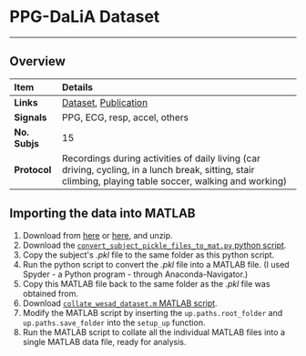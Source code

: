# PPG-DaLiA Dataset

---

## Overview

 Item | Details 
 :--- | :--- 
 **Links** | [Dataset](https://archive.ics.uci.edu/ml/datasets/PPG-DaLiA), [Publication](https://doi.org/10.3390/s19143079) 
 **Signals** | PPG, ECG, resp, accel, others 
 **No. Subjs** | 15 
 **Protocol** | Recordings during activities of daily living (car driving, cycling, in a lunch break, sitting, stair climbing, playing table soccer, walking and working)

## Importing the data into MATLAB

1. Download from [here](https://ubicomp.eti.uni-siegen.de/home/datasets/sensors19/) or [here](https://archive.ics.uci.edu/ml/datasets/PPG-DaLiA), and unzip.
2. Download the [`convert_subject_pickle_files_to_mat.py` python script](https://raw.githubusercontent.com/peterhcharlton/resources/master/collating_datasets/convert_subject_pickle_files_to_mat.py).
3. Copy the subject's _.pkl_ file to the same folder as this python script.
4. Run the python script to convert the _.pkl_ file into a MATLAB file. (I used Spyder - a Python program - through Anaconda-Navigator.)
5. Copy this MATLAB file back to the same folder as the _.pkl_ file was obtained from.
6. Download [`collate_wesad_dataset.m` MATLAB script](https://raw.githubusercontent.com/peterhcharlton/resources/master/collating_datasets/collate_wesad_dataset.m).
7. Modify the MATLAB script by inserting the `up.paths.root_folder` and `up.paths.save_folder` into the `setup_up` function.
8. Run the MATLAB script to collate all the individual MATLAB files into a single MATLAB data file, ready for analysis.